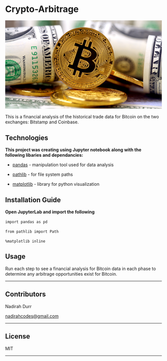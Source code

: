 # Crypto-Arbitrage

![Bitcoin Pic](images/bitcoin-pic.png)

This is a financial analysis of the historical trade data for Bitcoin on the two exchanges: Bitstamp and Coinbase. 

## Technologies

**This project was creating using Jupyter notebook along with the following libaries and dependancies:**

* [pandas](https://pandas.pydata.org/)  - manipulation tool used for data analysis 

* [pathlib](https://docs.python.org/3/library/pathlib.html) - for file system paths 

* [matplotlib](https://matplotlib.org/) - library for python visualization

## Installation Guide 

**Open JupyterLab and import the following**

`import pandas as pd`

`from pathlib import Path`

`%matplotlib inline`

## Usage

Run each step to see a financial analysis for Bitcoin data in each phase to determine any arbitrage opportunities exist for Bitcoin.

---

## Contributors

Nadirah Durr

nadirahcodes@gmail.com

---

## License

MIT

---


